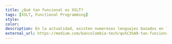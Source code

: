 ```yaml
---
title: ¿Qué tan funcional es XSLT?
tags: [XSLT, Functional Programming]
style:
color:
description: En la actualidad, existen numerosos lenguajes basados en la programación funcional o que incluyen elementos de este paradigma
external_url: https://medium.com/bancolombia-tech/qu%C3%A9-tan-funcional-es-xslt-6b041ede8048
---
```


